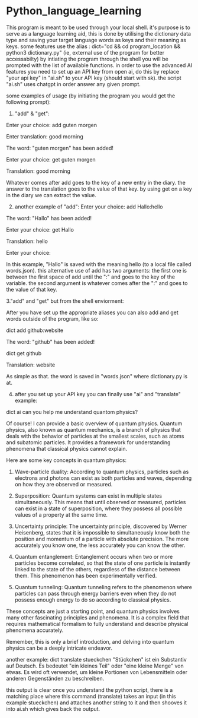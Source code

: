 # Python_language_learning
This program is meant to be used through your local shell. it's purpose is to serve as a language learning aid, this is done by utilising the dictionary 
data type and saving your target language words as keys and their meaning as keys.
some features use the alias : dict="cd && cd program_location && python3 dictionary.py" (ie, external use of the program for better accessabilty)
by intiating the program through the shell you will be prompted with the list of available functions.
in order to use the advanced AI features you need to set up an API key from open ai, do this by replace "your api key" in "ai.sh" to your API key (should start with sk).
the script "ai.sh" uses chatgpt in order answer any given prompt.


some examples of usage (by initiating the program you would get the following prompt):

1. "add" & "get":

Enter your choice: add guten morgen

Enter translation: good morning

The word: "guten morgen" has been added!

Enter your choice: get guten morgen

Translation: good morning

Whatever comes after add goes to the key of a new entry in the diary.
the answer to the translation goes to the value of that key. 
by using get on a key in the diary we can extract the value.


2. another example of "add": 
Enter your choice: add Hallo:hello

The word: "Hallo" has been added!

Enter your choice: get Hallo 

Translation: hello

Enter your choice: 


In this example, "Hallo" is saved with the meaning hello (to a local file called words.json).
this alternative use of add has two arguments:
the first one is between the first space of add until the ":" and goes to the key of the variable.
the second argument is whatever comes after the ":" and goes to the value of that key. 

3."add" and "get" but from the shell enviorment:

After you have set up the appropriate aliases you can also add and get words outside of the program, like so:



dict add github:website

The word: "github" has been added!

dict get github

Translation: website


As simple as that. the word is saved in "words.json" where dictionary.py is at.

4. after you set up your API key you can finally use "ai" and "translate" example:


dict ai can you help me understand quantom physics?

Of course! I can provide a basic overview of quantum physics. Quantum physics, 
also known as quantum mechanics, is a branch of physics that deals with the 
behavior of particles at the smallest scales, such as atoms and subatomic 
particles. It provides a framework for understanding phenomena that classical 
physics cannot explain.

Here are some key concepts in quantum physics:

1. Wave-particle duality: According to quantum physics, particles such as 
electrons and photons can exist as both particles and waves, depending on how 
they are observed or measured.

2. Superposition: Quantum systems can exist in multiple states simultaneously. 
This means that until observed or measured, particles can exist in a state of 
superposition, where they possess all possible values of a property at the 
same time.

3. Uncertainty principle: The uncertainty principle, discovered by Werner 
Heisenberg, states that it is impossible to simultaneously know both the 
position and momentum of a particle with absolute precision. The more 
accurately you know one, the less accurately you can know the other.

4. Quantum entanglement: Entanglement occurs when two or more particles become 
correlated, so that the state of one particle is instantly linked to the state 
of the others, regardless of the distance between them. This phenomenon has 
been experimentally verified.

5. Quantum tunneling: Quantum tunneling refers to the phenomenon where 
particles can pass through energy barriers even when they do not possess 
enough energy to do so according to classical physics.

These concepts are just a starting point, and quantum physics involves many 
other fascinating principles and phenomena. It is a complex field that 
requires mathematical formalism to fully understand and describe physical 
phenomena accurately.

Remember, this is only a brief introduction, and delving into quantum physics 
can be a deeply intricate endeavor.





another example: 
dict translate stueckchen
"Stückchen" ist ein Substantiv auf Deutsch. Es bedeutet "ein kleines Teil" oder 
"eine kleine Menge" von etwas. Es wird oft verwendet, um kleine Portionen von 
Lebensmitteln oder anderen Gegenständen zu beschreiben.



this output is clear once you understand the python script, there is a matching place where this command (translate) takes an input (in this example stueckchen) and attaches another string to it
and then shooves it into ai.sh which gives back the output.





